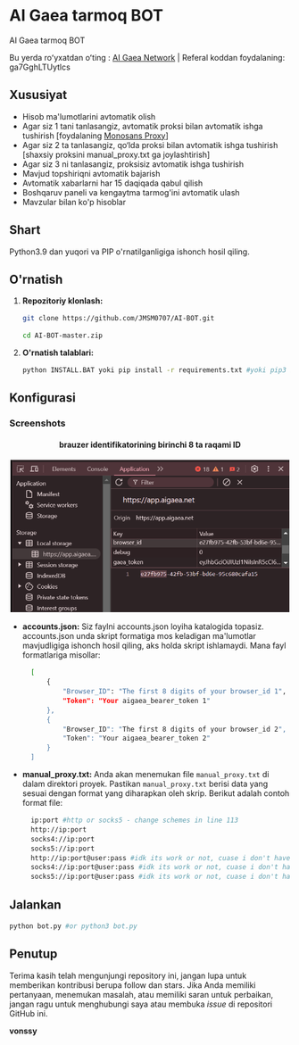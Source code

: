 # AI Gaea tarmoq BOT
AI Gaea tarmoq BOT

Bu yerda roʻyxatdan oʻting : [AI Gaea Network](https://app.aigaea.net/register?ref=ga7GghLTUytlcs) | Referal koddan foydalaning: ga7GghLTUytlcs

## Xususiyat

  - Hisob ma'lumotlarini avtomatik olish
  - Agar siz 1 tani tanlasangiz, avtomatik proksi bilan avtomatik ishga tushirish [foydalaning [Monosans Proxy](https://raw.githubusercontent.com/monosans/proxy-list/main/proxies/all.txt)]
  - Agar siz 2 ta tanlasangiz, qo‘lda proksi bilan avtomatik ishga tushirish [shaxsiy proksini manual_proxy.txt ga joylashtirish]
  - Agar siz 3 ni tanlasangiz, proksisiz avtomatik ishga tushirish
  - Mavjud topshiriqni avtomatik bajarish
  - Avtomatik xabarlarni har 15 daqiqada qabul qilish
  - Boshqaruv paneli va kengaytma tarmog'ini avtomatik ulash
  - Mavzular bilan ko'p hisoblar

## Shart

Python3.9 dan yuqori va PIP o'rnatilganligiga ishonch hosil qiling.

## O'rnatish

1. **Repozitoriy klonlash:**
   ```bash
   git clone https://github.com/JMSM0707/AI-BOT.git
      ```
   ```bash
   cd AI-BOT-master.zip
   ```

2. **O'rnatish talablari:**
   ```bash
   python INSTALL.BAT yoki pip install -r requirements.txt #yoki pip3 install -r requirements.txt
   ```

## Konfigurasi

### Screenshots

<div style="text-align: center;">
  <h4><strong>brauzer identifikatorining birinchi 8 ta raqami ID</strong></h4>
  <img src="image.png" alt="Image" width="500"/>
</div>

- **accounts.json:** Siz faylni accounts.json loyiha katalogida topasiz. accounts.json unda skript formatiga mos keladigan ma'lumotlar mavjudligiga ishonch hosil qiling, aks holda skript ishlamaydi. Mana fayl formatlariga misollar:


  ```bash
    [
        {
            "Browser_ID": "The first 8 digits of your browser_id 1",
            "Token": "Your aigaea_bearer_token 1"
        },
        {
            "Browser_ID": "The first 8 digits of your browser_id 2",
            "Token": "Your aigaea_bearer_token 2"
        }
    ]
  ```
- **manual_proxy.txt:** Anda akan menemukan file `manual_proxy.txt` di dalam direktori proyek. Pastikan `manual_proxy.txt` berisi data yang sesuai dengan format yang diharapkan oleh skrip. Berikut adalah contoh format file:
  ```bash
    ip:port #http or socks5 - change schemes in line 113
    http://ip:port
    socks4://ip:port
    socks5://ip:port
    http://ip:port@user:pass #idk its work or not, cuase i don't have authentic proxy
    socks4://ip:port@user:pass #idk its work or not, cuase i don't have authentic proxy
    socks5://ip:port@user:pass #idk its work or not, cuase i don't have authentic proxy
  ```

## Jalankan

```bash
python bot.py #or python3 bot.py
```

## Penutup

Terima kasih telah mengunjungi repository ini, jangan lupa untuk memberikan kontribusi berupa follow dan stars.
Jika Anda memiliki pertanyaan, menemukan masalah, atau memiliki saran untuk perbaikan, jangan ragu untuk menghubungi saya atau membuka *issue* di repositori GitHub ini.

**vonssy**
